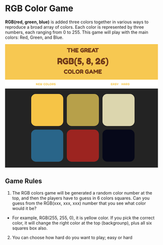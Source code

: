 # RGB Color Game

**RGB(red, green, blue)** is added three colors together in various ways to reproduce a broad array of colors. Each color is represented by three numbers, each ranging from 0 to 255. This game  will play with the main colors: Red, Green, and Blue. 

![RGB Color Game](Screen.png)


## Game Rules
1. The RGB colors game will be generated a random color number at the top, and then the players have to guess in 6 colors squares. Can you guess from the RGB(xxx, xxx, xxx) number that you see what color would it be?

- For example, RGB(255, 255, 0), it is yellow color. If you pick the correct color, it will change the right color at the top (backgrounp), plus all six squares box also. 

2. You can choose how hard do you want to play; easy or hard